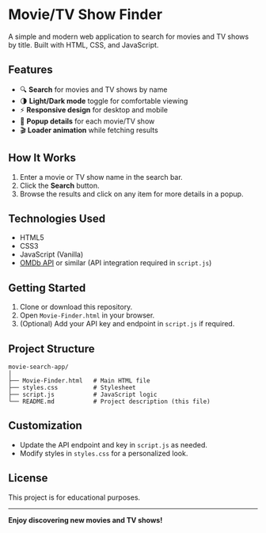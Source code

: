 # Movie/TV Show Finder

A simple and modern web application to search for movies and TV shows by title. Built with HTML, CSS, and JavaScript.

## Features

- 🔍 **Search** for movies and TV shows by name
- 🌗 **Light/Dark mode** toggle for comfortable viewing
- ⚡ **Responsive design** for desktop and mobile
- 📝 **Popup details** for each movie/TV show
- 🎬 **Loader animation** while fetching results

## How It Works

1. Enter a movie or TV show name in the search bar.
2. Click the **Search** button.
3. Browse the results and click on any item for more details in a popup.

## Technologies Used

- HTML5
- CSS3
- JavaScript (Vanilla)
- [OMDb API](https://www.omdbapi.com/) or similar (API integration required in `script.js`)

## Getting Started

1. Clone or download this repository.
2. Open `Movie-Finder.html` in your browser.
3. (Optional) Add your API key and endpoint in `script.js` if required.

## Project Structure

```
movie-search-app/
│
├── Movie-Finder.html   # Main HTML file
├── styles.css          # Stylesheet
├── script.js           # JavaScript logic
└── README.md           # Project description (this file)
```

## Customization

- Update the API endpoint and key in `script.js` as needed.
- Modify styles in `styles.css` for a personalized look.

## License

This project is for educational purposes.

---

**Enjoy discovering new movies and TV shows!**
